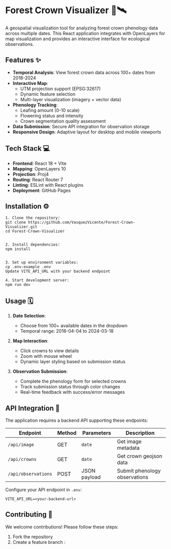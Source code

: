 # Forest Crown Visualizer 🌳🛰️

A geospatial visualization tool for analyzing forest crown phenology data across multiple dates. This React application integrates with OpenLayers for map visualization and provides an interactive interface for ecological observations.

## Features ✨

- **Temporal Analysis**: View forest crown data across 100+ dates from 2018-2024
- **Interactive Map**:
    - UTM projection support (EPSG:32617)
    - Dynamic feature selection
    - Multi-layer visualization (imagery + vector data)
- **Phenology Tracking**:
    - Leafing amount (0-10 scale)
    - Flowering status and intensity
    - Crown segmentation quality assessment
- **Data Submission**: Secure API integration for observation storage
- **Responsive Design**: Adaptive layout for desktop and mobile viewports

## Tech Stack 💻

- **Frontend**: React 18 + Vite
- **Mapping**: OpenLayers 10
- **Projection**: Proj4
- **Routing**: React Router 7
- **Linting**: ESLint with React plugins
- **Deployment**: GitHub Pages


## Installation ⚙️
```angular2html
1. Clone the repository:
git clone https://github.com/VasquezVicente/Forest-Crown-Visualizer.git
cd Forest-Crown-Visualizer


2. Install dependencies:
npm install


3. Set up environment variables:
cp .env-example .env
Update VITE_API_URL with your backend endpoint

4. Start development server:
npm run dev

```

## Usage 🗓️

1. **Date Selection**:
    - Choose from 100+ available dates in the dropdown
    - Temporal range: 2018-04-04 to 2024-03-18

2. **Map Interaction**:
    - Click crowns to view details
    - Zoom with mouse wheel
    - Dynamic layer styling based on submission status

3. **Observation Submission**:
    - Complete the phenology form for selected crowns
    - Track submission status through color changes
    - Real-time feedback with success/error messages

## API Integration 🔗

The application requires a backend API supporting these endpoints:

| Endpoint          | Method | Parameters       | Description                     |
|--------------------|--------|------------------|---------------------------------|
| `/api/image`       | GET    | `date`           | Get image metadata              |
| `/api/crowns`      | GET    | `date`           | Get crown geojson data          |
| `/api/observations`| POST   | JSON payload     | Submit phenology observations   |

Configure your API endpoint in `.env`:
```angular2html
VITE_API_URL=<your-backend-url>
```
## Contributing 🤝

We welcome contributions! Please follow these steps:

1. Fork the repository
2. Create a feature branch :